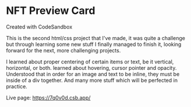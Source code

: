 # NFT Preview Card

Created with CodeSandbox

This is the second html/css project that I've made, it was quite a challenge but through learning some new stuff I finally managed to finish it, looking forward for the next, more challenging projects.

I learned about proper centering of certain items or text, be it vertical, horizontal, or both. learned about hovering, cursor pointer and opacity. Understood that in order for an image and text to be inline, they must be inside of a div together. And many more stuff which will be perfected in practice.

Live page: https://7q0v0d.csb.app/
